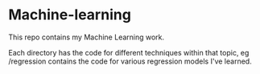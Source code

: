 # Machine-learning

This repo contains my Machine Learning work. 

Each directory has the code for different techniques within that topic, eg /regression contains the code for various regression models I've learned.
